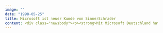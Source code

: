 ```yaml
---
image: ""
date: "1998-05-25"
title: Microsoft ist neuer Kunde von SinnerSchrader
content: <div class="newsbody"><p><strong>Mit Microsoft Deutschland hat die Hamburger Internetagentur SinnerSchrader interactive marketing nach Hewlett Packard bereits den zweiten großen IT-Anbieter auf der Kundenliste</strong></p><p>Das erste Ergebnis der Kooperation ist die Realisierung des Bereiches Mediaservice für den neuen, personalisierbaren Online-Dienst von Microsoft Network (MSN) unter http&#58;//www.msn.de/. In dem Mediakit können Daten, Preise und Modalitäten für MSN, ZDF Online und MSNBC, der Kooperation zwischen Microsoft, ZDF und dem US-Nachrichtensender NBC, abgerufen werden. Ein Lexikon für Fachbegriffe des Online-Marktes und Verweise zu den wichtigsten Plätzen der Werbeszene im Web erweitern den Mediaservice zu einem effizienten Planungstool für Marketer.</p><p>Für den inhaltlichen Erfolg von MSN sorgt SinnerSchrader gleich mit&#58; Für die Kunden Libri und Deutscher Herold hat die Agentur sogenannte Clips mit Kurzangaben und Suchfunktion auf den Startseiten des Online-Dienstes geschaltet.</p></div>
---
```

